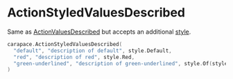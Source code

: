 # ActionStyledValuesDescribed

Same as [ActionValuesDescribed](./actionValuesDescribed.md) but accepts an additional [style](https://pkg.go.dev/github.com/rsteube/carapace/pkg/style).

```go
carapace.ActionStyledValuesDescribed(
  "default", "description of default", style.Default,
  "red", "description of red", style.Red,
  "green-underlined", "description of green-underlined", style.Of(style.Green, style.Underlined),
)
```
